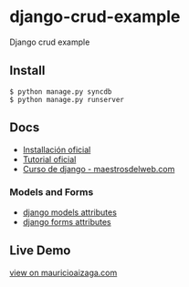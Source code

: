 django-crud-example
===================

Django crud example

## Install
    $ python manage.py syncdb
    $ python manage.py runserver


## Docs

* [Installación oficial](https://docs.djangoproject.com/en/1.5/intro/install/)
* [Tutorial oficial](https://docs.djangoproject.com/en/1.5/intro/tutorial01/)
* [Curso de django - maestrosdelweb.com](http://www.maestrosdelweb.com/guias/#guias-django)


### Models and Forms

* [django models attributes](http://www.maestrosdelweb.com/images/2012/05/django-models.jpg)
* [django forms attributes](http://www.maestrosdelweb.com/images/2012/06/django-forms.pdf)


## Live Demo

[view on mauricioaizaga.com](http://demos.mauricioaizaga.com/)
